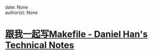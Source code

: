 
date: None  
author(s): None  

# [跟我一起写Makefile - Daniel Han's Technical Notes](https://sites.google.com/site/xiangyangsite/home/technical-tips/software-development/makefile)



